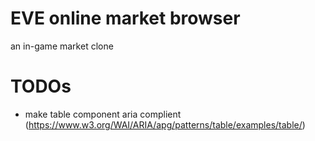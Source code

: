 # EVE online market browser

an in-game market clone

# TODOs

- make table component aria complient (https://www.w3.org/WAI/ARIA/apg/patterns/table/examples/table/)